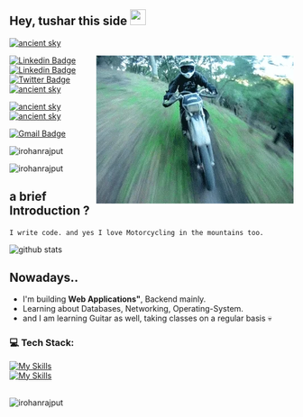 

## Hey, tushar this side <img src="https://media.giphy.com/media/hvRJCLFzcasrR4ia7z/giphy.gif" width="28px" height="28px">
[![ancient sky](https://img.shields.io/badge/-Resume-blue?style=flat-square&logo=awesomewm&logoColor=white&link=https://www.tinyurl.com/irohanrajput/)](https://tinyurl.com/irohanrajput/) 

<img src = 'https://github.com/irohanrajput/irohanrajput/blob/main/bike.gif' alt = 'Awesome Matrix Code' align='right'/>

[![Linkedin Badge](https://img.shields.io/badge/-Linktree-31C62F?style=flat-square&logo=linktree&logoColor=white&link=https://linktr.ee/irohanrajput)](https://linktr.ee/irohanrajput) 
[![Linkedin Badge](https://img.shields.io/badge/-Linkedin-blue?style=flat-square&logo=Linkedin&logoColor=white&link=https://www.linkedin.com/in/irohanrajput)](https://www.linkedin.com/in/irohanrajput) 
[![Twitter Badge](https://img.shields.io/badge/-Twitter-blue?style=flat-square&logo=x&logoColor=white&link=https://www.twitter.com/irohanrajput/)](https://www.x.com/irohanrajput) 
[![ancient sky](https://img.shields.io/badge/-ancientSkyy-AD2D63?style=flat-square&logo=Instagram&logoColor=white&link=https://www.instagram.com/ancientSkyy/)](https://www.instagram.com/ancientskyy/) 

[![ancient sky](https://img.shields.io/badge/-Medium-black?style=flat-square&logo=Medium&logoColor=white&link=https://www.medium.com/irohanrajput/)](https://www.medium.com/@irohanrajput/) 
[![ancient sky](https://img.shields.io/badge/-Hashnode-blue?style=flat-square&logo=Hashnode&logoColor=white&link=https://www.hashnode.com/@irohanrajput/)](https://hashnode.com/@irohanrajput/) 


[![Gmail Badge](https://img.shields.io/badge/-itusharsingh27@gmail.com-c14438?style=flat-square&logo=Gmail&logoColor=white&link=mailto:itusharsingh27@gmail.com)](mailto:itusharsingh27@gmail.com)
<p align="left"> <img src="https://komarev.com/ghpvc/?username=irohanrajput" alt="irohanrajput" /> </p>

<img src="https://github-readme-stats.vercel.app/api/top-langs?username=irohanrajput&show_icons=true&locale=en&layout=compact" alt="irohanrajput" /> 

## a brief Introduction ?
 ```
I write code. and yes I love Motorcycling in the mountains too.
 ```

![github stats](https://github-readme-stats.vercel.app/api?username=irohanrajput&show_icons=true&hide=[%22issues%22])

## Nowadays..
* I'm building **Web Applications"**, Backend mainly.
* Learning about Databases, Networking, Operating-System.
* and I am learning Guitar as well, taking classes on a regular basis 💀
  <br/>
  <div style="max-width: 70%;">
	
### 💻 Tech Stack:
[![My Skills](https://skillicons.dev/icons?i=python,django,fastapi,docker,git,linux,mongodb,supabase)](https://skillicons.dev) <br/>
[![My Skills](https://skillicons.dev/icons?i=cpp,javascript,react,express,node,bootstrap,postman)](https://skillicons.dev) 

</div>
<br/>

<img src="https://github-readme-streak-stats.herokuapp.com/?user=irohanrajput&" alt="irohanrajput" />
